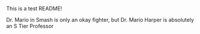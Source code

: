 This is a test README!

Dr. Mario in Smash is only an okay fighter, but Dr. Mario Harper is absolutely an S Tier Professor
